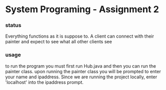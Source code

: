 # System Programing - Assignment 2

### status
Everything functions as it is suppose to. A client can connect with their painter
and expect to see what all other clients see

### usage
to run the program you must first run Hub.java and then you can run the painter class.
upon running the painter class you will be prompted to enter your name and ipaddress. Since we are running
the project locally, enter 'localhost' into the ipaddress prompt.
